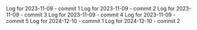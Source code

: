 Log for 2023-11-09 - commit 1
Log for 2023-11-09 - commit 2
Log for 2023-11-09 - commit 3
Log for 2023-11-09 - commit 4
Log for 2023-11-09 - commit 5
Log for 2024-12-10 - commit 1
Log for 2024-12-10 - commit 2
